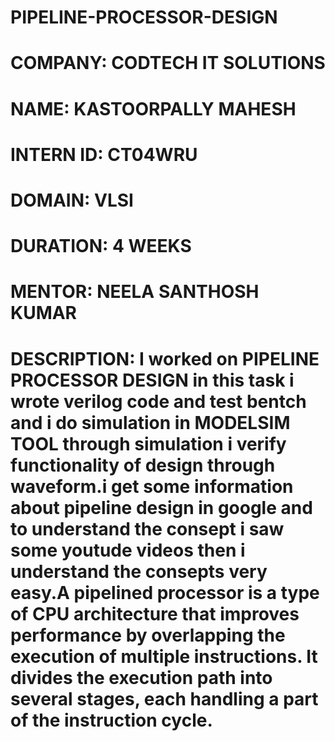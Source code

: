 # PIPELINE-PROCESSOR-DESIGN
# COMPANY: CODTECH IT SOLUTIONS
# NAME: KASTOORPALLY MAHESH
# INTERN ID: CT04WRU
# DOMAIN: VLSI
# DURATION: 4 WEEKS
# MENTOR:  NEELA SANTHOSH KUMAR 
# DESCRIPTION: I worked on PIPELINE PROCESSOR DESIGN in this task i wrote verilog code and test bentch and i do simulation in MODELSIM TOOL through simulation i verify functionality of design through waveform.i get some information about pipeline design in google and to understand the consept i saw some youtude videos then i understand the consepts very easy.A pipelined processor is a type of CPU architecture that improves performance by overlapping the execution of multiple instructions. It divides the execution path into several stages, each handling a part of the instruction cycle. 
